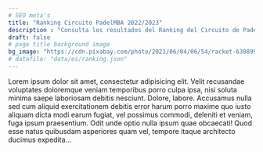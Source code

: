 ```yaml
---
# SEO meta's
title: "Ranking Circuito PadelMBA 2022/2023"
description : "Consulta los resultados del Ranking del Circuito de PadelMBA, Temporada Octubre 2022 - Junio 2023. Filtra por categorias, puntos, jugadores y mucho más..."
draft: false
# page title background image
bg_image: "https://cdn.pixabay.com/photo/2021/06/04/06/54/racket-6308994_960_720.jpg"
# datafile: "data/es/ranking.json"
---
```


Lorem ipsum dolor sit amet, consectetur adipisicing elit. Velit recusandae voluptates doloremque veniam temporibus porro culpa ipsa, nisi soluta minima saepe laboriosam debitis nesciunt. Dolore, labore. Accusamus nulla sed cum aliquid exercitationem debitis error harum porro maxime quo iusto aliquam dicta modi earum fugiat, vel possimus commodi, deleniti et veniam, fuga ipsum praesentium. Odit unde optio nulla ipsum quae obcaecati! Quod esse natus quibusdam asperiores quam vel, tempore itaque architecto ducimus expedita...
